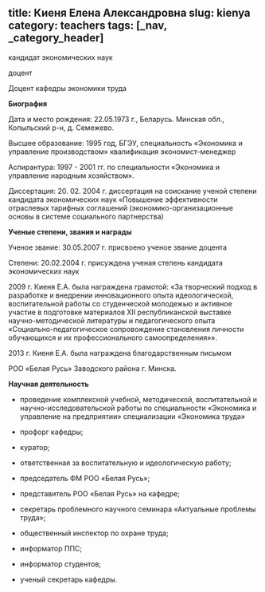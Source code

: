 title: Киеня Елена Александровна
slug: kienya
category: teachers
tags: [_nav, _category_header]
---

кандидат экономических наук

доцент

Доцент кафедры экономики труда

__Биография__

Дата и место рождения: 22.05.1973 г., Беларусь. Минская обл., Копыльский р-н, д. Семежево.

Высшее образование: 1995 год, БГЭУ, специальность «Экономика и управление производством» квалификация экономист-менеджер

Аспирантура: 1997 - 2001 гг. по специальности «Экономика и управление народным хозяйством».

Диссертация: 20. 02. 2004 г. диссертация на соискание ученой степени кандидата экономических наук «Повышение эффективности отраслевых тарифных соглашений (экономико-организационные основы в системе социального партнерства)

__Ученые степени, звания и награды__

Ученое звание: 30.05.2007 г. присвоено ученое звание доцента

Степени: 20.02.2004 г. присуждена ученая степень кандидата экономических наук

2009 г. Киеня Е.А. была награждена грамотой: «За творческий подход в разработке и внедрении инновационного опыта идеологической, воспитательной работы со студенческой молодежью и активное участие в подготовке материалов XII республиканской выставке научно-методической литературы и педагогического опыта «Социально-педагогическое сопровождение становления личности обучающихся и их профессионального самоопределения»».

2013 г. Киеня Е.А. была награждена благодарственным письмом

РОО «Белая Русь» Заводского района г. Минска.

__Научная деятельность__

- проведение комплексной учебной, методической, воспитательной и научно-исследовательской работы по специальности «Экономика и управление на предприятии» специализации «Экономика труда»

- профорг кафедры;

- куратор;

- ответственная за воспитательную и идеологическую работу;

- председатель ФМ РОО «Белая Русь»;

 - представитель РОО «Белая Русь» на кафедре;

- секретарь проблемного научного семинара «Актуальные проблемы труда»;

- общественный инспектор по охране труда;

- информатор ППС;

- информатор студентов;

- ученый секретарь кафедры.
